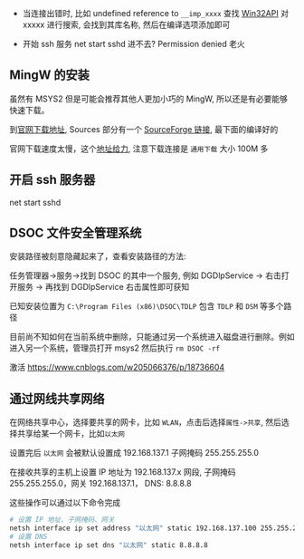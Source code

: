 

* 当连接出错时, 比如 undefined reference to `__imp_xxxx`
  查找 [Win32API](https://learn.microsoft.com/zh-cn/windows/win32/api/) 对xxxxx 进行搜索, 会找到其库名称, 然后在编译选项添加即可

* 开始 ssh 服务 net start sshd
  进不去? Permission denied 老火 

## MingW 的安装

虽然有 MSYS2 但是可能会推荐其他人更加小巧的 MingW, 所以还是有必要能够快速下载。

到[官网下载地址](https://www.mingw-w64.org/downloads/), Sources 部分有一个 [SourceForge 链接](https://sourceforge.net/projects/mingw-w64/files/mingw-w64/mingw-w64-release/), 最下面的编译好的

官网下载速度太慢，这个[地址给力](https://www.onlinedown.net/soft/10045442.htm), 注意下载连接是 `通用下载` 大小 100M 多


## 开启 ssh 服务器

net start sshd


## DSOC 文件安全管理系统

安装路径被刻意隐藏起来了，查看安装路径的方法:

任务管理器->服务->找到 DSOC 的其中一个服务, 例如 DGDlpService -> 右击打开服务 -> 再找到 DGDlpService 右击属性即可获知

已知安装位置为 `C:\Program Files (x86)\DSOC\TDLP` 包含 `TDLP` 和 `DSM` 等多个路径

目前尚不知如何在当前系统中删除，只能通过另一个系统进入磁盘进行删除。例如进入另一个系统，管理员打开 msys2 然后执行 `rm DSOC -rf`


激活 https://www.cnblogs.com/w205066376/p/18736604


## 通过网线共享网络

在网络共享中心，选择要共享的网卡，比如 `WLAN`，点击后选择`属性->共享`, 然后选择共享给某一个网卡，比如`以太网`

设置完后 `以太网` 会被默认设置成 192.168.137.1 子网掩码 255.255.255.0

在接收共享的主机上设置 IP 地址为 192.168.137.x 网段, 子网掩码 255.255.255.0，网关 192.168.137.1， DNS: 8.8.8.8

这些操作可以通过以下命令完成

```sh
# 设置 IP 地址、子网掩码、网关
netsh interface ip set address "以太网" static 192.168.137.100 255.255.255.0 192.168.137.1
# 设置 DNS
netsh interface ip set dns "以太网" static 8.8.8.8
```
